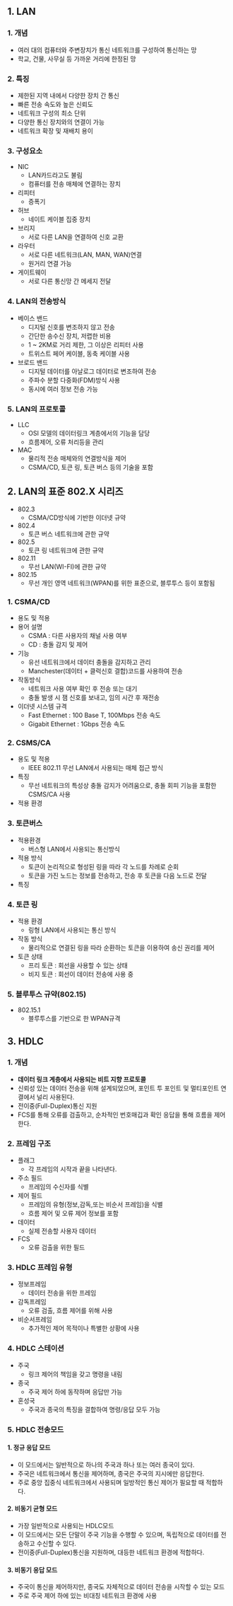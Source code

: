 ## 1. LAN
### 1. 개념
- 여러 대의 컴퓨터와 주변장치가 통신 네트워크를 구성하여 통신하는 망
- 학교, 건물, 사무실 등 가까운 거리에 한정된 망

### 2. 특징
- 제한된 지역 내에서 다양한 장치 간 통신
- 빠른 전송 속도와 높은 신뢰도
- 네트워크 구성의 최소 단위
- 다양한 통신 장치와의 연결이 가능
- 네트워크 확장 및 재배치 용이

### 3. 구성요소
- NIC
  - LAN카드라고도 불림
  - 컴퓨터를 전송 매체에 연결하는 장치
- 리피터
  - 증폭기
- 허브
  - 네이트 케이블 집중 장치
- 브리지
  - 서로 다른 LAN을 연결하여 신호 교환
- 라우터
  - 서로 다른 네트워크(LAN, MAN, WAN)연결
  - 원거리 연결 가능
- 게이트웨이
  - 서로 다른 통신망 간 메세지 전달

### 4. LAN의 전송방식
- 베이스 밴드
  - 디지털 신호를 변조하지 않고 전송
  - 간단한 송수신 장치, 저렵한 비용
  - 1 ~ 2KM로 거리 제한, 그 이상은 리피터 사용
  - 트위스트 페어 케이블, 동축 케이블 사용
- 브로드 밴드
  - 디지털 데이터를 아날로그 데이터로 변조하여 전송
  - 주파수 분할 다중화(FDM)방식 사용
  - 동시에 여러 정보 전송 가능

### 5. LAN의 프로토콜
- LLC
  - OSI 모델의 데이터링크 계층에서의 기능을 담당
  - 흐름제어, 오류 처리등을 관리
- MAC
  - 물리적 전송 매체와의 연결방식을 제어
  - CSMA/CD, 토큰 링, 토큰 버스 등의 기술을 포함

## 2. LAN의 표준 802.X 시리즈
- 802.3
  - CSMA/CD방식에 기반한 이더넷 규약
- 802.4
  - 토큰 버스 네트워크에 관한 규약
- 802.5
  - 토큰 링 네트워크에 관한 규약
- 802.11
  - 무선 LAN(WI-FI)에 관한 규약
- 802.15
  - 무선 개인 영역 네트워크(WPAN)를 위한 표준으로, 블루투스 등이 포함됨

### 1. CSMA/CD
- 용도 및 적용
- 용어 설명
  - CSMA : 다른 사용자의 채널 사용 여부
  - CD : 충돌 감지 및 제어
- 기능
  - 유선 네트워크에서 데이터 충돌을 감지하고 관리
  - Manchester(데이터 + 클럭신호 결합)코드를 사용하여 전송
- 작동방식
  - 네트워크 사용 여부 확인 후 전송 또는 대기
  - 충돌 발생 시 잼 신호를 보내고, 임의 시간 후 재전송
- 이더넷 시스템 규격
  - Fast Ethernet : 100 Base T, 100Mbps 전송 속도
  - Gigabit Ethernet : 1Gbps 전송 속도
### 2. CSMS/CA 
- 용도 및 적용
  - IEEE 802.11 무선 LAN에서 사용되는 매체 접근 방식
- 특징
  - 무선 네트워크의 특성상 충돌 감지가 어려움으로, 충돌 회피 기능을 포함한 CSMS/CA 사용
- 적용 환경

### 3. 토큰버스
- 적용환경
  - 버스형 LAN에서 사용되는 통신방식
- 적용 방식
  - 토큰이 논리적으로 형성된 링을 따라 각 노드를 차례로 순회
  - 토큰을 가진 노드는 정보를 전송하고, 전송 후 토큰을 다음 노드로 전달
- 특징

### 4. 토큰 링
- 적용 환경
  - 링형 LAN에서 사용되는 통신 방식
- 작동 방식
  - 물리적으로 연결된 링을 따라 순환하는 토큰을 이용하여 송신 권리를 제어
- 토큰 상태
  - 프리 토큰 : 회선을 사용할 수 있는 상태
  - 비지 토큰 : 회선이 데이터 전송에 사용 중


### 5. 블루투스 규약(802.15)
- 802.15.1
  - 블루투스를 기반으로 한 WPAN규격


## 3. HDLC
### 1. 개념
- **데이터 링크 계층에서 사용되는 비트 지향 프로토콜**
- 신뢰성 있는 데이터 전송을 위해 설계되었으며, 포인트 투 포인트 및 멀티포인트 연결에서 널리 사용된다.
- 전이중(Full-Duplex)통신 지원
- FCS를 통해 오류를 검출하고, 순차적인 번호매깁과 확인 응답을 통해 흐름을 제어한다.


### 2. 프레임 구조
- 플래그
  - 각 프레임의 시작과 끝을 나타낸다.
- 주소 필드
  - 프레임의 수신자를 식별
- 제어 필드
  - 프레임의 유형(정보,감독,또는 비순서 프레임)을 식별
  - 흐름 제어 및 오류 제어 정보를 포함
- 데이터
  - 실제 전송할 사용자 데이터
- FCS
  - 오류 검출을 위한 필드

### 3. HDLC 프레임 유형
- 정보프레임
  - 데이터 전송을 위한 프레임
- 감독프레임
  - 오류 검출, 흐름 제어를 위해 사용
- 비순서프레임
  - 추가적인 제어 목적이나 특별한 상황에 사용

### 4. HDLC 스테이션
- 주국
  - 링크 제어의 책임을 갖고 명령을 내림
- 종국
  - 주국 제어 하에 동작하며 응답만 가능
- 혼성국
  - 주국과 종국의 특징을 결합하여 명령/응답 모두 가능

### 5. HDLC 전송모드
#### 1. 정규 응답 모드
- 이 모드에서는 일반적으로 하나의 주국과 하나 또는 여러 종국이 있다.
- 주국은 네트워크에서 통신을 제어하며, 종국은 주국의 지시에만 응답한다.
- 주로 중앙 집중식 네트워크에서 사용되며 일방적인 통신 제어가 필요할 때 적합하다.

#### 2. 비동기 균형 모드
- 가장 일반적으로 사용되는 HDLC모드
- 이 모드에서는 모든 단말이 주국 기능을 수행할 수 있으며, 독립적으로 데이터를 전송하고 수신할 수 있다.
- 전이중(Full-Duplex)통신을 지원하며, 대등한 네트워크 환경에 적합하다.

#### 3. 비동기 응답 모드
- 주국이 통신을 제어하지만, 종국도 자체적으로 데이터 전송을 시작할 수 있는 모드
- 주로 주국 제어 하에 있는 비대칭 네트워크 환경에 사용